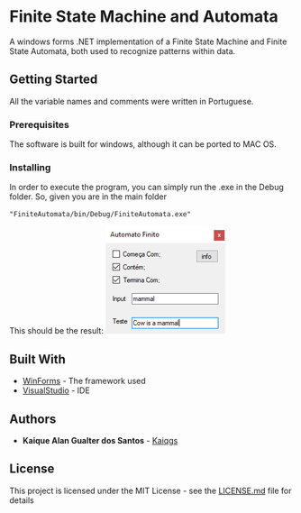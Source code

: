# Finite State Machine and Automata

A  windows forms .NET implementation of a Finite State Machine and Finite State Automata, both used to recognize patterns within data.

## Getting Started

All the variable names and comments were written in Portuguese.

### Prerequisites

The software is built for windows, although it can be ported to MAC OS. 

### Installing

In order to execute the
program, you can simply run the .exe in the Debug folder.
So, given you are in the main folder

```
"FiniteAutomata/bin/Debug/FiniteAutomata.exe"
```
This should be the result:
![What your window should look like](Example.png?raw=true "Example")

## Built With

* [WinForms](https://docs.microsoft.com/pt-br/dotnet/framework/winforms/) - The framework used
* [VisualStudio](https://visualstudio.microsoft.com/pt-br/) - IDE

## Authors

* **Kaique Alan Gualter dos Santos** - [Kaiqgs](https://github.com/Kaiqgs)

## License

This project is licensed under the MIT License - see the [LICENSE.md](LICENSE.md) file for details


